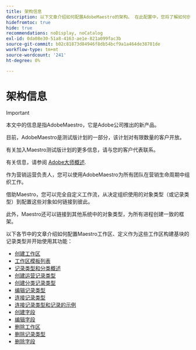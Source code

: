 ```yaml
---
title: 架构信息
description: 以下文章介绍如何配置AdobeMaestro的架构。 在此配置中，您将了解如何创建工作区、记录类型和自定义字段以映射您要在AdobeMaestro中管理的工作流。
hidefromtoc: true
hide: true
recommendations: noDisplay, noCatalog
exl-id: 0da08e30-51a8-4163-ae1e-821a099fac3b
source-git-commit: b02c81873d84946f8db54bcf9a1a464de38781de
workflow-type: tm+mt
source-wordcount: '241'
ht-degree: 0%

---
```


<!--
---
title: Architecture information
description: The following articles describe how you can configure the architecture of Adobe Maestro. As part of this configuration, you learn how you create workspaces, record types, and custom fields to map out the workflows you want to manage in Adobe Maestro. 
hidefromtoc: yes
author: Alina
feature: Work Management
role: User, Admin
hide: yes
---
-->

<!--udpate the metadata with real information when making this avilable in TOC and in the left nav-->

# 架构信息

>[!IMPORTANT]
>
>本文中的信息是指AdobeMaestro，它是Adobe公司推出的新产品。
>
>目前，AdobeMaestro是测试版计划的一部分，该计划对有限数量的客户开放。
>
>有关加入Maestro测试版计划的更多信息，请与您的客户代表联系。
>
>有关信息，请参阅 [Adobe大师概述](../maestro-overview.md).

作为营销运营负责人，您可以使用AdobeMaestro为所有团队在营销生命周期中组织工作。

借助Maestro，您可以完全自定义工作流，从决定组织使用的对象类型（或记录类型）到配置这些对象如何链接到彼此。

此外，Maestro还可以链接到其他系统中的对象类型，为所有进程创建一致的框架。

以下各节中的文章介绍如何配置Maestro工作区、定义作为这些工作区构建基块的记录类型并开始使用其功能：

* [创建工作区](../architecture-and-fields/create-workspaces.md)
* [工作区模板列表](../architecture-and-fields/workspace-templates.md)
* [记录类型和分类概述](../architecture-and-fields/overview-of-record-types-and-taxonomies.md)
* [创建运营记录类型](../architecture-and-fields/create-record-types.md)
* [创建分类记录类型](../architecture-and-fields/create-a-taxonomy.md)
* [编辑记录类型](../architecture-and-fields/edit-record-types.md)
* [连接记录类型](../architecture-and-fields/connect-record-types.md)
* [连接记录类型和记录的示例](../architecture-and-fields/example-connect-record-types-and-records.md)
* [创建字段](../architecture-and-fields/create-fields.md)
* [编辑字段](../architecture-and-fields/edit-fields.md)
* [删除工作区](../architecture-and-fields/delete-workspaces.md)
* [删除记录类型](../architecture-and-fields/delete-record-types.md)
* [删除字段](../architecture-and-fields/delete-fields.md)
